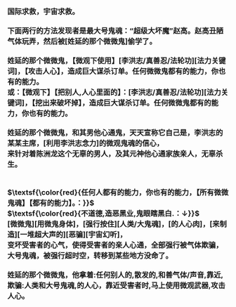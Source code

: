 <h3>
<br>国际求救，宇宙求救。
<br>
<br>下面两行的方法发现者是最大号鬼魂：“超级大坏魔”赵高。赵高丑陋气体玩弄，然后被[姓延的那个微微鬼]偷学了。
<br>
<br>姓延的那个微微鬼，【微观下使用】[李洪志/真善忍/法轮功][法力关键词]，【攻击人心】，造成巨大谋杀订单。任何微微鬼都有的能力，你也有的能力。
<br>或：【微观下】【把别人,人心里面的】：[李洪志/真善忍/法轮功][法力关键词]，【挖出来破坏掉】，造成巨大谋杀订单。任何微微鬼都有的能力，你也有的能力。
<br>
<br>姓延的那个微微鬼，和其男他心通鬼，天天宣称它自己是，李洪志的某某主席，[利用李洪志念力]的微观鬼魂的信心，
<br>来针对着陈洲龙这个无辜的男人，及其元神他心通家族亲人，无辜杀生。
<br>
<br>
<br>$\textsf{\color{red}{任何人都有的能力，你也有的能力，【所有微微鬼魂】【都有的能力】。：}}$
<br>$\textsf{\color{red}{不道德,造恶黑业,鬼眼瞎黑白.：↓}}$
<br>[微微鬼][用微鬼身体]，[强行按住][人类/大鬼魂]，[的人心肉]，[来制造][一堆超大声的][恶骗][宇宙幻听]，
<br>变坏受害者的心气，使得受害者的亲人心通，全部强行被气体欺骗，
<br>大号鬼魂，被强行超时空，转移到某些地方没命了。
<br>
<br>姓延的那个微微鬼，他拿着:任何别人的,散发的,和善气体/声音,靠近,欺骗:人类和大号鬼魂,的人心，靠近受害者时,马上使用微观武器,攻击人心。
</h3>
